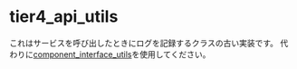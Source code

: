 # tier4_api_utils

これはサービスを呼び出したときにログを記録するクラスの古い実装です。
代わりに[component_interface_utils](../component_interface_utils/README.md)を使用してください。
